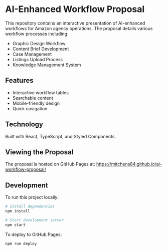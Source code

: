 # AI-Enhanced Workflow Proposal

This repository contains an interactive presentation of AI-enhanced workflows for Amazon agency operations. The proposal details various workflow processes including:

- Graphic Design Workflow
- Content Brief Development
- Case Management
- Listings Upload Process
- Knowledge Management System

## Features

- Interactive workflow tables
- Searchable content
- Mobile-friendly design
- Quick navigation

## Technology

Built with React, TypeScript, and Styled Components.

## Viewing the Proposal

The proposal is hosted on GitHub Pages at: https://mitchens84.github.io/ai-workflow-proposal/

## Development

To run this project locally:

```bash
# Install dependencies
npm install

# Start development server
npm start
```

To deploy to GitHub Pages:

```bash
npm run deploy
```
